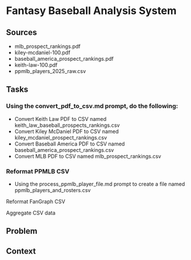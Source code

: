 # Fantasy Baseball Analysis System

## Sources

* mlb_prospect_rankings.pdf
* kiley-mcdaniel-100.pdf
* baseball_america_prospect_rankings.pdf
* keith-law-100.pdf
* ppmlb_players_2025_raw.csv

## Tasks

### Using the convert_pdf_to_csv.md prompt, do the following:

* Convert Keith Law PDF to CSV named keith_law_baseball_prospects_rankings.csv
* Convert Kiley McDaniel PDF to CSV named kiley_mcdaniel_prospect_rankings.csv
* Convert Baseball America PDF to CSV named baseball_america_prospect_rankings.csv
* Convert MLB PDF to CSV named mlb_prospect_rankings.csv

### Reformat PPMLB CSV

* Using the process_ppmlb_player_file.md prompt to create a file named ppmlb_players_and_rosters.csv

Reformat FanGraph CSV

Aggregate CSV data

## Problem

## Context

## 
